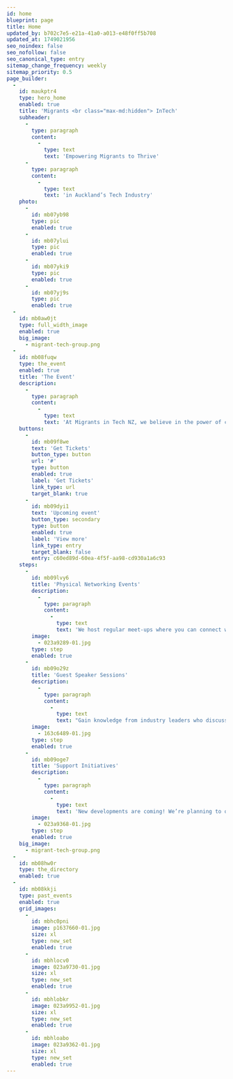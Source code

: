 ```yaml
---
id: home
blueprint: page
title: Home
updated_by: b702c7e5-e21a-41a0-a013-e48f0ff5b708
updated_at: 1749021956
seo_noindex: false
seo_nofollow: false
seo_canonical_type: entry
sitemap_change_frequency: weekly
sitemap_priority: 0.5
page_builder:
  -
    id: maukptr4
    type: hero_home
    enabled: true
    title: 'Migrants <br class="max-md:hidden"> InTech'
    subheader:
      -
        type: paragraph
        content:
          -
            type: text
            text: 'Empowering Migrants to Thrive'
      -
        type: paragraph
        content:
          -
            type: text
            text: 'in Auckland’s Tech Industry'
    photo:
      -
        id: mb07yb98
        type: pic
        enabled: true
      -
        id: mb07ylui
        type: pic
        enabled: true
      -
        id: mb07yki9
        type: pic
        enabled: true
      -
        id: mb07yj9s
        type: pic
        enabled: true
  -
    id: mb0aw0jt
    type: full_width_image
    enabled: true
    big_image:
      - migrant-tech-group.png
  -
    id: mb08fuqw
    type: the_event
    enabled: true
    title: 'The Event'
    description:
      -
        type: paragraph
        content:
          -
            type: text
            text: 'At Migrants in Tech NZ, we believe in the power of connection and continuous learning. Here’s how we support our members:'
    buttons:
      -
        id: mb09f8we
        text: 'Get Tickets'
        button_type: button
        url: '#'
        type: button
        enabled: true
        label: 'Get Tickets'
        link_type: url
        target_blank: true
      -
        id: mb09dyi1
        text: 'Upcoming event'
        button_type: secondary
        type: button
        enabled: true
        label: 'View more'
        link_type: entry
        target_blank: false
        entry: c60ed89d-60ea-4f5f-aa98-cd930a1a6c93
    steps:
      -
        id: mb09lvy6
        title: 'Physical Networking Events'
        description:
          -
            type: paragraph
            content:
              -
                type: text
                text: 'We host regular meet-ups where you can connect with fellow migrants and local tech professionals. Our events feature guest speakers who share valuable insights on relevant topics in the tech industry. There is also free pizza and drinks 🎉'
        image:
          - 023a9289-01.jpg
        type: step
        enabled: true
      -
        id: mb09o29z
        title: 'Guest Speaker Sessions'
        description:
          -
            type: paragraph
            content:
              -
                type: text
                text: "Gain knowledge from industry leaders who discuss everything from career development to the latest tech trends. These sessions are designed to provide practical advice and inspiration to help you thrive in Auckland's tech ecosystem."
        image:
          - 163c6489-01.jpg
        type: step
        enabled: true
      -
        id: mb09oge7
        title: 'Support Initiatives'
        description:
          -
            type: paragraph
            content:
              -
                type: text
                text: 'New developments are coming! We’re planning to offer further learning opportunities, including workshops and mentoring sessions, to help you grow both personally and professionally.'
        image:
          - 023a9368-01.jpg
        type: step
        enabled: true
    big_image:
      - migrant-tech-group.png
  -
    id: mb08hw0r
    type: the_directory
    enabled: true
  -
    id: mb08kkji
    type: past_events
    enabled: true
    grid_images:
      -
        id: mbhc0pni
        image: p1637660-01.jpg
        size: xl
        type: new_set
        enabled: true
      -
        id: mbhlocv0
        image: 023a9730-01.jpg
        size: xl
        type: new_set
        enabled: true
      -
        id: mbhlobkr
        image: 023a9952-01.jpg
        size: xl
        type: new_set
        enabled: true
      -
        id: mbhloabo
        image: 023a9362-01.jpg
        size: xl
        type: new_set
        enabled: true
---
```


